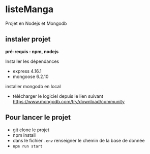 # listeManga
Projet en Nodejs et Mongodb 

## instaler projet 

**pré-requis : npm, nodejs** 

Installer les dépendances 
- express 4.16.1
- mongoose 6.2.10

installer mongodb en local 
- télécharger le logiciel depuis le lien suivant https://www.mongodb.com/try/download/community

## Pour lancer le projet 

- git clone le projet 
- npm install
- dans le fichier `.env` renseigner le chemin de la base de donnée  
- `npm run start`
